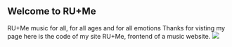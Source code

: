 ## Welcome to RU+Me
RU+Me music for all, for all ages and for all emotions
Thanks for visting my page here is the code of my site RU+Me, frontend of a music website.
<img src="https://drive.google.com/file/d/1-0VdOVo0JyR3W2R4lA0rR_784R9XyHo1/view?usp=sharing">

